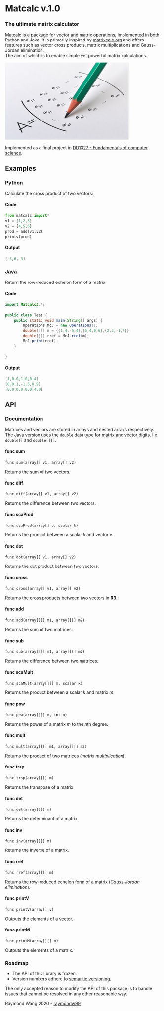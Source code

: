 # Matcalc v.1.0
### The ultimate matrix calculator 
Matcalc is a package for vector and matrix operations, implemented in both Python and Java. It is primarily inspired by [matrixcalc.org](https://matrixcalc.org/en/) and offers features such as vector cross products, matrix multiplications and Gauss-Jordan elimination. <br> The aim of which is to enable simple yet powerful matrix calculations.   
<p>
 <img width="400" height="250" src="https://github.com/raymondw99/Matcalc-v.1.0/blob/master/img.png">
</p>

Implemented as a final project in [DD1327 - Fundamentals of computer science](https://www.kth.se/social/course/DD1327/).

## Examples
### Python
Calculate the cross product of two vectors:
#### Code
```python
from matcalc import*
v1 = [1,2,3]
v2 = [4,5,6]
prod = add(v1,v2)
printv(prod)
```
#### Output
```python
[-3,6,-3]
```
### Java
Return the row-reduced echelon form of a matrix:
#### Code
```java
import MatcalcJ.*; 

public class Test {
    public static void main(String[] args) {
        Operations McJ = new Operations();
        double[][] m = {{1,4,-5,4},{6,4,0,6},{2,2,-1,7}};
        double[][] rref = McJ.rref(m);
        McJ.print(rref);
    }

}
```
#### Output
```java
[1,0.0,1.0,0.4]
[0.0,1,-1.5,0.9]
[0.0,0.0,0.0,4.0]
```

## API 
### Documentation 
Matrices and vectors are stored in arrays and nested arrays respectively. The Java version uses the `double` data type for matrix and vector digits. I.e.  `double[]` and `double[][]`. 

#### func sum
```
func sum(array[] v1, array[] v2) 
```
Returns the sum of two vectors.
#### func diff
```
func diff(array[] v1, array[] v2)
```
Returns the difference between two vectors.
#### func scaProd
```
func scaProd(array[] v, scalar k) 
```
Returns the product between a scalar *k* and vector *v*.
#### func dot
```
func dot(array[] v1, array[] v2) 
```
Returns the dot product between two vectors.
#### func cross
```
func cross(array[] v1, array[] v2) 
```
Returns the cross products between two vectors in **R3**.
#### func add
```
func add(array[][] m1, array[][] m2) 
```
Returns the sum of two matrices. 
#### func sub
```
func sub(array[][] m1, array[][] m2) 
```
Returns the difference between two matrices.
#### func scaMult
```
func scaMult(array[][] m, scalar k) 
```
Returns the product between a scalar *k* and matrix *m*.
#### func pow
```
func pow(array[][] m, int n) 
```
Returns the power of a matrix *m* to the *n*th degree.
#### func mult
```
func mult(array[][] m1, array[][] m2) 
```
Returns the product of two matrices (*matrix multiplication*).
#### func trsp
```
func trsp(array[][] m) 
```
Returns the transpose of a matrix. 
#### func det
```
func det(array[][] m) 
```
Returns the determinant of a matrix. 
#### func inv
```
func inv(array[][] m) 
```
Returns the inverse of a matrix. 
#### func rref
```
func rref(array[][] m) 
```
Returns the row-reduced echelon form of a matrix (*Gauss-Jordan elimination*). 
#### func printV
```
func printV(array[] v) 
```
Outputs the elements of a vector.
#### func printM
```
func printM(array[][] m) 
```
Outputs the elements of a matrix.
### Roadmap 
* The API of this library is frozen.
* Version numbers adhere to [semantic versioning](https://semver.org).

The only accepted reason to modify the API of this package is to handle issues that cannot be resolved in any other reasonable way.

Raymond Wang 2020 - [raymondw99](https://github.com/raymondw99)
